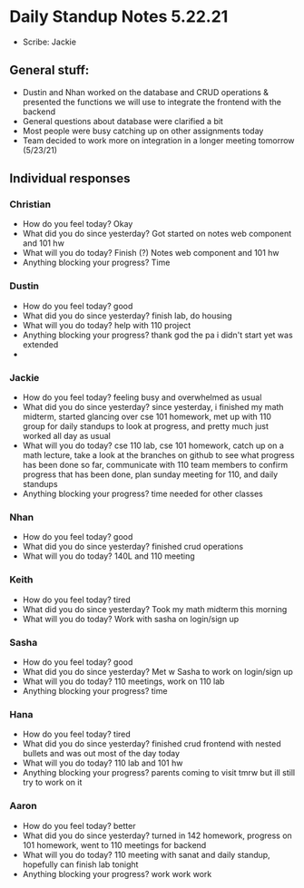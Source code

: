 # Daily Standup Notes 5.22.21
* Scribe: Jackie

## General stuff:
* Dustin and Nhan worked on the database and CRUD operations & presented the functions we will use to integrate the frontend with the backend
* General questions about database were clarified a bit
* Most people were busy catching up on other assignments today
* Team decided to work more on integration in a longer meeting tomorrow (5/23/21)

## Individual responses
### Christian
* How do you feel today? Okay
* What did you do since yesterday? Got started on notes web component and 101 hw
* What will you do today? Finish (?) Notes web component and 101 hw
* Anything blocking your progress? Time

### Dustin
* How do you feel today? good
* What did you do since yesterday? finish lab, do housing
* What will you do today? help with 110 project
* Anything blocking your progress? thank god the pa i didn't start yet was extended
* 
### Jackie
* How do you feel today? feeling busy and overwhelmed as usual
* What did you do since yesterday? since yesterday, i finished my math midterm, started glancing over cse 101 homework, met up with 110 group for daily standups to look at progress, and pretty much just worked all day as usual
* What will you do today? cse 110 lab, cse 101 homework, catch up on a math lecture, take a look at the branches on github to see what progress has been done so far, communicate with 110 team members to confirm progress that has been done, plan sunday meeting for 110, and daily standups
* Anything blocking your progress? time needed for other classes

### Nhan
* How do you feel today? good
* What did you do since yesterday? finished crud operations 
* What will you do today? 140L and 110 meeting

### Keith
* How do you feel today? tired 
* What did you do since yesterday? Took my math midterm this morning
* What will you do today? Work with sasha on login/sign up

### Sasha
* How do you feel today? good 
* What did you do since yesterday? Met w Sasha to work on login/sign up
* What will you do today? 110 meetings, work on 110 lab
* Anything blocking your progress? time

### Hana
* How do you feel today? tired
* What did you do since yesterday? finished crud frontend with nested bullets and  was out most of the day today
* What will you do today? 110 lab and 101 hw
* Anything blocking your progress? parents coming to visit tmrw but ill still try to work on it

### Aaron 
* How do you feel today? better
* What did you do since yesterday? turned in 142 homework, progress on 101 homework, went to 110 meetings for backend
* What will you do today? 110 meeting with sanat and daily standup, hopefully can finish lab tonight
* Anything blocking your progress? work work work
